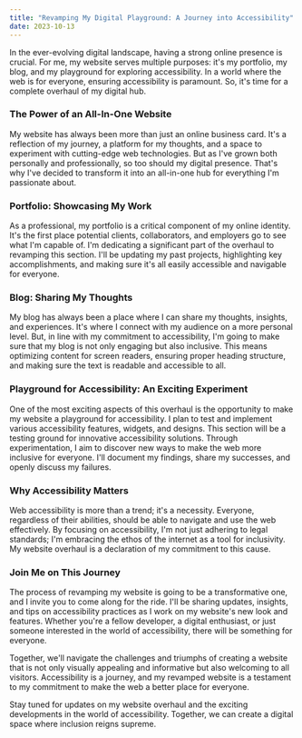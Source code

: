 ```yaml
---
title: "Revamping My Digital Playground: A Journey into Accessibility"
date: 2023-10-13
---
```


In the ever-evolving digital landscape, having a strong online presence is crucial. For me, my website serves multiple purposes: it's my portfolio, my blog, and my playground for exploring accessibility. In a world where the web is for everyone, ensuring accessibility is paramount. So, it's time for a complete overhaul of my digital hub.

### The Power of an All-In-One Website

My website has always been more than just an online business card. It's a reflection of my journey, a platform for my thoughts, and a space to experiment with cutting-edge web technologies. But as I've grown both personally and professionally, so too should my digital presence. That's why I've decided to transform it into an all-in-one hub for everything I'm passionate about.

### Portfolio: Showcasing My Work

As a professional, my portfolio is a critical component of my online identity. It's the first place potential clients, collaborators, and employers go to see what I'm capable of. I'm dedicating a significant part of the overhaul to revamping this section. I'll be updating my past projects, highlighting key accomplishments, and making sure it's all easily accessible and navigable for everyone.

### Blog: Sharing My Thoughts

My blog has always been a place where I can share my thoughts, insights, and experiences. It's where I connect with my audience on a more personal level. But, in line with my commitment to accessibility, I'm going to make sure that my blog is not only engaging but also inclusive. This means optimizing content for screen readers, ensuring proper heading structure, and making sure the text is readable and accessible to all.

### Playground for Accessibility: An Exciting Experiment

One of the most exciting aspects of this overhaul is the opportunity to make my website a playground for accessibility. I plan to test and implement various accessibility features, widgets, and designs. This section will be a testing ground for innovative accessibility solutions. Through experimentation, I aim to discover new ways to make the web more inclusive for everyone. I'll document my findings, share my successes, and openly discuss my failures.

### Why Accessibility Matters

Web accessibility is more than a trend; it's a necessity. Everyone, regardless of their abilities, should be able to navigate and use the web effectively. By focusing on accessibility, I'm not just adhering to legal standards; I'm embracing the ethos of the internet as a tool for inclusivity. My website overhaul is a declaration of my commitment to this cause.

### Join Me on This Journey

The process of revamping my website is going to be a transformative one, and I invite you to come along for the ride. I'll be sharing updates, insights, and tips on accessibility practices as I work on my website's new look and features. Whether you're a fellow developer, a digital enthusiast, or just someone interested in the world of accessibility, there will be something for everyone.

Together, we'll navigate the challenges and triumphs of creating a website that is not only visually appealing and informative but also welcoming to all visitors. Accessibility is a journey, and my revamped website is a testament to my commitment to make the web a better place for everyone.

Stay tuned for updates on my website overhaul and the exciting developments in the world of accessibility. Together, we can create a digital space where inclusion reigns supreme.
